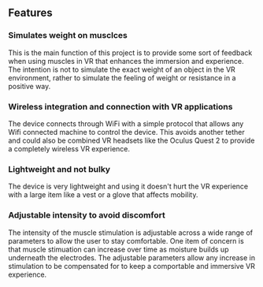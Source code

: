 ## Features
### Simulates weight on musclces
This is the main function of this project is to provide some sort of feedback when using muscles in VR that enhances the immersion and experience. The intention is not to simulate the exact weight of an object in the VR environment, rather to simulate the feeling of weight or resistance in a positive way.

### Wireless integration and connection with VR applications
The device connects through WiFi with a simple protocol that allows any Wifi connected machine to control the device. This avoids another tether and could also be combined VR headsets like the Oculus Quest 2 to provide a completely wireless VR experience.

### Lightweight and not bulky
The device is very lightweight and using it doesn't hurt the VR experience with a large item like a vest or a glove that affects mobility.

### Adjustable intensity to avoid discomfort
The intensity of the muscle stimulation is adjustable across a wide range of parameters to allow the user to stay comfortable. One item of concern is that muscle stimuation can increase over time as moisture builds up underneath the electrodes. The adjustable parameters allow any increase in stimulation to be compensated for to keep a comportable and immersive VR experience.
